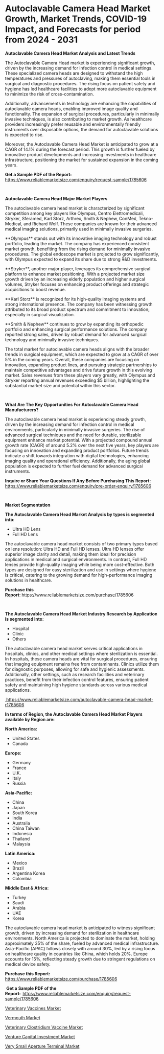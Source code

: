 <p><h1>Autoclavable Camera Head Market Growth, Market Trends, COVID-19 Impact, and Forecasts for period from 2024 - 2031</h1></p><p><strong>Autoclavable Camera Head Market Analysis and Latest Trends</strong></p>
<p><p>The Autoclavable Camera Head market is experiencing significant growth, driven by the increasing demand for infection control in medical settings. These specialized camera heads are designed to withstand the high temperatures and pressures of autoclaving, making them essential tools in surgical and diagnostic procedures. The rising focus on patient safety and hygiene has led healthcare facilities to adopt more autoclavable equipment to minimize the risk of cross-contamination.</p><p>Additionally, advancements in technology are enhancing the capabilities of autoclavable camera heads, enabling improved image quality and functionality. The expansion of surgical procedures, particularly in minimally invasive techniques, is also contributing to market growth. As healthcare providers increasingly prefer reusable and environmentally friendly instruments over disposable options, the demand for autoclavable solutions is expected to rise.</p><p>Moreover, the Autoclavable Camera Head Market is anticipated to grow at a CAGR of 14.1% during the forecast period. This growth is further fueled by innovative product developments and increasing investments in healthcare infrastructure, positioning the market for sustained expansion in the coming years.</p></p>
<p><strong>Get a Sample PDF of the Report:&nbsp;</strong> <a href="https://www.reliablemarketsize.com/enquiry/request-sample/1785606?utm_campaign=1838&utm_medium=2&utm_source=Github&utm_content=ia&utm_term=18122024&utm_id=autoclavable-camera-head">https://www.reliablemarketsize.com/enquiry/request-sample/1785606</a></p>
<p>&nbsp;</p>
<p><strong>Autoclavable Camera Head Major Market Players</strong></p>
<p><p>The autoclavable camera head market is characterized by significant competition among key players like Olympus, Centro Elettromedicali, Stryker, Sferamed, Karl Storz, Arthrex, Smith & Nephew, ConMed, Tekno-Medical, and Richard Wolf. These companies are known for their advanced medical imaging solutions, primarily used in minimally invasive surgeries.</p><p>**Olympus** stands out with its innovative imaging technology and robust portfolio, leading the market. The company has experienced consistent market growth, benefiting from the rising demand for minimally invasive procedures. The global endoscope market is projected to grow significantly, with Olympus expected to expand its share due to strong R&D investments.</p><p>**Stryker**, another major player, leverages its comprehensive surgical platform to enhance market positioning. With a projected market size growth driven by an increasing elderly population and higher surgical volumes, Stryker focuses on enhancing product offerings and strategic acquisitions to boost revenue.</p><p>**Karl Storz** is recognized for its high-quality imaging systems and strong international presence. The company has been witnessing growth attributed to its broad product spectrum and commitment to innovation, especially in surgical visualization.</p><p>**Smith & Nephew** continues to grow by expanding its orthopedic portfolio and enhancing surgical performance solutions. The company reported strong sales, driven by robust demand for advanced surgical technology and minimally invasive techniques.</p><p>The total market for autoclavable camera heads aligns with the broader trends in surgical equipment, which are expected to grow at a CAGR of over 5% in the coming years. Overall, these companies are focusing on innovation, expanding product lines, and pursuing strategic partnerships to maintain competitive advantages and drive future growth in this evolving market. Sales revenues from these players vary greatly, with Olympus and Stryker reporting annual revenues exceeding $5 billion, highlighting the substantial market size and potential within this sector.</p></p>
<p>&nbsp;</p>
<p><strong>What Are The Key Opportunities For Autoclavable Camera Head Manufacturers?</strong></p>
<p><p>The autoclavable camera head market is experiencing steady growth, driven by the increasing demand for infection control in medical environments, particularly in minimally invasive surgeries. The rise of advanced surgical techniques and the need for durable, sterilizable equipment enhance market potential. With a projected compound annual growth rate (CAGR) of around 5.2% over the next five years, key players are focusing on innovation and expanding product portfolios. Future trends indicate a shift towards integration with digital technologies, enhancing imaging quality and operational efficiency. Additionally, the aging global population is expected to further fuel demand for advanced surgical instruments.</p></p>
<p><strong>Inquire or Share Your Questions If Any Before Purchasing This Report:</strong> <a href="https://www.reliablemarketsize.com/enquiry/pre-order-enquiry/1785606?utm_campaign=1838&utm_medium=2&utm_source=Github&utm_content=ia&utm_term=18122024&utm_id=autoclavable-camera-head">https://www.reliablemarketsize.com/enquiry/pre-order-enquiry/1785606</a></p>
<p>&nbsp;</p>
<p><strong>Market Segmentation</strong></p>
<p><strong>The Autoclavable Camera Head Market Analysis by types is segmented into:</strong></p>
<p><ul><li>Ultra HD Lens</li><li>Full HD Lens</li></ul></p>
<p><p>The autoclavable camera head market consists of two primary types based on lens resolution: Ultra HD and Full HD lenses. Ultra HD lenses offer superior image clarity and detail, making them ideal for precision applications in medical and surgical environments. In contrast, Full HD lenses provide high-quality imaging while being more cost-effective. Both types are designed for easy sterilization and use in settings where hygiene is critical, catering to the growing demand for high-performance imaging solutions in healthcare.</p></p>
<p><strong>Purchase this Report:&nbsp;</strong><a href="https://www.reliablemarketsize.com/purchase/1785606?utm_campaign=1838&utm_medium=2&utm_source=Github&utm_content=ia&utm_term=18122024&utm_id=autoclavable-camera-head">https://www.reliablemarketsize.com/purchase/1785606</a></p>
<p>&nbsp;</p>
<p><strong>The Autoclavable Camera Head Market Industry Research by Application is segmented into:</strong></p>
<p><ul><li>Hospital</li><li>Clinic</li><li>Others</li></ul></p>
<p><p>The autoclavable camera head market serves critical applications in hospitals, clinics, and other medical settings where sterilization is essential. In hospitals, these camera heads are vital for surgical procedures, ensuring that imaging equipment remains free from contaminants. Clinics utilize them for diagnostic purposes, allowing for safe and hygienic assessments. Additionally, other settings, such as research facilities and veterinary practices, benefit from their infection control features, ensuring patient safety and maintaining high hygiene standards across various medical applications.</p></p>
<p><a href="https://www.reliablemarketsize.com/autoclavable-camera-head-market-r1785606?utm_campaign=1838&utm_medium=2&utm_source=Github&utm_content=ia&utm_term=18122024&utm_id=autoclavable-camera-head">&nbsp;https://www.reliablemarketsize.com/autoclavable-camera-head-market-r1785606</a></p>
<p><strong>In terms of Region, the Autoclavable Camera Head Market Players available by Region are:</strong></p>
<p>
    <p> <strong> North America: </strong>
        <ul>
            <li>United States</li>
            <li>Canada</li>
        </ul>
        </p> 
    <p> <strong> Europe: </strong>
        <ul>
            <li>Germany</li>
            <li>France</li>
            <li>U.K.</li>
            <li>Italy</li>
            <li>Russia</li>
        </ul>
        </p> 
    <p> <strong> Asia-Pacific: </strong>
        <ul>
            <li>China</li>
            <li>Japan</li>
            <li>South Korea</li>
            <li>India</li>
            <li>Australia</li>
            <li>China Taiwan</li>
            <li>Indonesia</li>
            <li>Thailand</li>
            <li>Malaysia</li>
        </ul>
        </p> 
    <p> <strong> Latin America: </strong>
        <ul>
            <li>Mexico</li>
            <li>Brazil</li>
            <li>Argentina Korea</li>
            <li>Colombia</li>
        </ul>
        </p> 
    <p> <strong> Middle East & Africa: </strong>
        <ul>
            <li>Turkey</li>
            <li>Saudi</li>
            <li>Arabia</li>
            <li>UAE</li>
            <li>Korea</li>
        </ul>
    </p>
    </p>
<p><p>The autoclavable camera head market is anticipated to witness significant growth, driven by increasing demand for sterilization in healthcare environments. North America is projected to dominate the market, holding approximately 35% of the share, fueled by advanced medical infrastructure. Asia-Pacific (APAC) follows closely with around 30%, led by a rising focus on healthcare quality in countries like China, which holds 20%. Europe accounts for 15%, reflecting steady growth due to stringent regulations on medical device safety.</p></p>
<p><strong>Purchase this Report: </strong><a href="https://www.reliablemarketsize.com/purchase/1785606?utm_campaign=1838&utm_medium=2&utm_source=Github&utm_content=ia&utm_term=18122024&utm_id=autoclavable-camera-head">https://www.reliablemarketsize.com/purchase/1785606</a></p>
<p>&nbsp;<strong>Get a Sample PDF of the Report:&nbsp;&nbsp;</strong><a href="https://www.reliablemarketsize.com/enquiry/request-sample/1785606?utm_campaign=1838&utm_medium=2&utm_source=Github&utm_content=ia&utm_term=18122024&utm_id=autoclavable-camera-head">https://www.reliablemarketsize.com/enquiry/request-sample/1785606</a></p>
<p><strong></strong></p>
<p><p><a href="https://www.linkedin.com/pulse/industry-strategies-opportunities-veterinary-vaccines-market-z2tye?utm_campaign=1838&utm_medium=2&utm_source=Github&utm_content=ia&utm_term=18122024&utm_id=autoclavable-camera-head">Veterinary Vaccines Market</a></p><p><a href="https://www.linkedin.com/pulse/future-vermouth-market-2024-2031-growth-forecast-146-cagr-athenaur-oobef?utm_campaign=1838&utm_medium=2&utm_source=Github&utm_content=ia&utm_term=18122024&utm_id=autoclavable-camera-head">Vermouth Market</a></p><p><a href="https://www.linkedin.com/pulse/unlocking-growth-potential-strategic-analysis-veterinary-6lfce?utm_campaign=1838&utm_medium=2&utm_source=Github&utm_content=ia&utm_term=18122024&utm_id=autoclavable-camera-head">Veterinary Clostridium Vaccine Market</a></p><p><a href="https://www.linkedin.com/pulse/according-market-research-venture-capital-investment-size-growing-twqpf?utm_campaign=1838&utm_medium=2&utm_source=Github&utm_content=ia&utm_term=18122024&utm_id=autoclavable-camera-head">Venture Capital Investment Market</a></p><p><a href="https://www.linkedin.com/pulse/key-insights-very-small-aperture-terminal-market-2024-2031-hgfre?utm_campaign=1838&utm_medium=2&utm_source=Github&utm_content=ia&utm_term=18122024&utm_id=autoclavable-camera-head">Very Small Aperture Terminal Market</a></p></p>